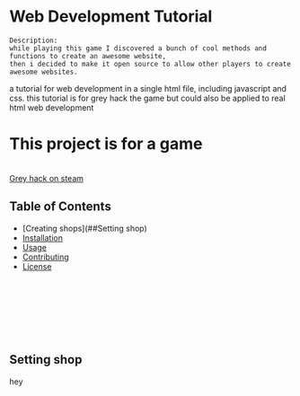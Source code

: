 # Web Development Tutorial
```
Description:
while playing this game I discovered a bunch of cool methods and functions to create an awesome website,
then i decided to make it open source to allow other players to create awesome websites.
```
a tutorial for web development in a single html file, including javascript and css. this tutorial is for grey hack the game but could also be applied to real html web development
# This project is for a game
<br>[Grey hack on steam](https://store.steampowered.com/app/605230/Grey_Hack/)
## Table of Contents

- [Creating shops](##Setting shop)
- [Installation](#installation)
- [Usage](#usage)
- [Contributing](#contributing)
- [License](#license)

<br><br><br><br><br><br>


## Setting shop
hey
